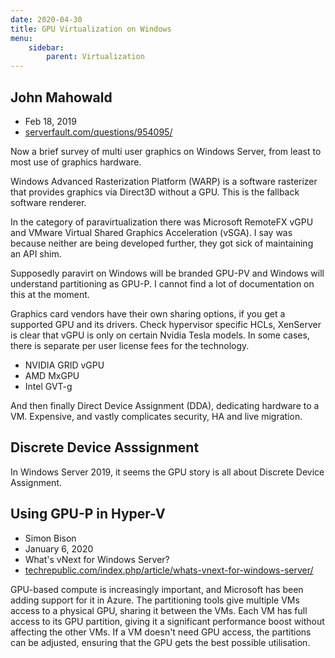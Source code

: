 ```yaml
---
date: 2020-04-30
title: GPU Virtualization on Windows
menu:
    sidebar:
        parent: Virtualization
---
```



## John Mahowald
- Feb 18, 2019
- [serverfault.com/questions/954095/](https://serverfault.com/questions/954095/)

Now a brief survey of multi user graphics on Windows Server, from least to most use of graphics hardware.

Windows Advanced Rasterization Platform (WARP) is a software rasterizer that provides graphics via Direct3D without a GPU. This is the fallback software renderer.

In the category of paravirtualization there was Microsoft RemoteFX vGPU and VMware Virtual Shared Graphics Acceleration (vSGA). I say was because neither are being developed further, they got sick of maintaining an API shim.

Supposedly paravirt on Windows will be branded GPU-PV and Windows will understand partitioning as GPU-P. I cannot find a lot of documentation on this at the moment.

Graphics card vendors have their own sharing options, if you get a supported GPU and its drivers. Check hypervisor specific HCLs, XenServer is clear that vGPU is only on certain Nvidia Tesla models. In some cases, there is separate per user license fees for the technology.

- NVIDIA GRID vGPU
- AMD MxGPU
- Intel GVT-g

And then finally Direct Device Assignment (DDA), dedicating hardware to a VM. Expensive, and vastly complicates security, HA and live migration.



## Discrete Device Asssignment
In Windows Server 2019, it seems the GPU story is all about Discrete Device Assignment.



## Using GPU-P in Hyper-V
- Simon Bison
- January 6, 2020
- What's vNext for Windows Server?
- [techrepublic.com/index.php/article/whats-vnext-for-windows-server/](https://www.techrepublic.com/index.php/article/whats-vnext-for-windows-server/)

GPU-based compute is increasingly important, and Microsoft has been adding support for it in Azure. The partitioning tools give multiple VMs access to a physical GPU, sharing it between the VMs. Each VM has full access to its GPU partition, giving it a significant performance boost without affecting the other VMs. If a VM doesn't need GPU access, the partitions can be adjusted, ensuring that the GPU gets the best possible utilisation.
